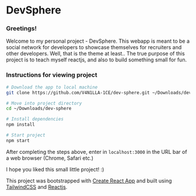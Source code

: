 # DevSphere

### Greetings!

Welcome to my personal project - DevSphere. This webapp is meant to be a social network for developers to showcase themselves for recruiters and other developers.
Well, that is the theme at least.. The true purpose of this project is to teach myself reactjs, and also to build something small for fun.

### Instructions for viewing project
```bash
# Download the app to local machine
git clone https://github.com/V4N1LLA-1CE/dev-sphere.git ~/Downloads/dev-sphere

# Move into project directory
cd ~/Downloads/dev-sphere

# Install dependencies
npm install

# Start project
npm start
```
After completing the steps above, enter in `localhost:3000` in the URL bar of a web browser (Chrome, Safari etc.) 

I hope you liked this small little project! :)

This project was bootstrapped with [Create React App](https://github.com/facebook/create-react-app) and built using [TailwindCSS](https://tailwindcss.com/) and [Reactjs](https://react.dev/).
